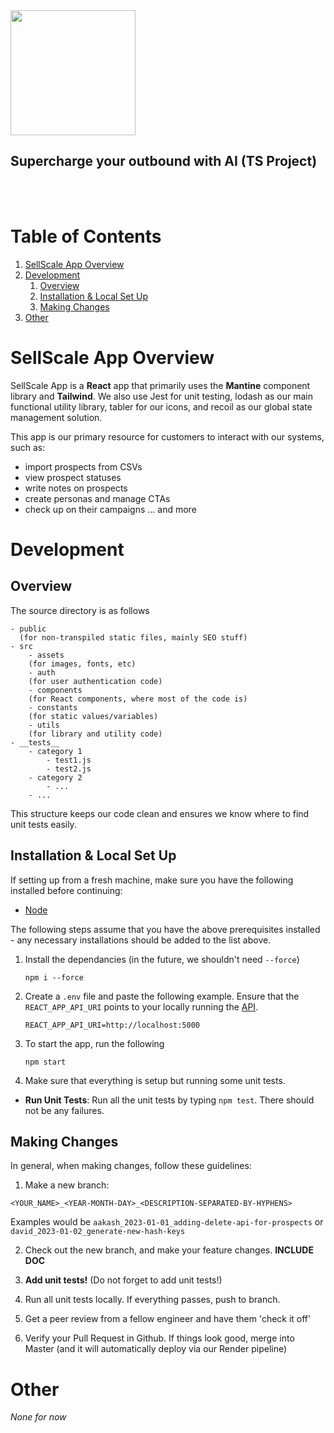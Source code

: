 <img src="https://uploads-ssl.webflow.com/6353a854c4fa2d460377c061/63642a6e9b19034a8b42547d_Group%2018-p-500.png" style="width: 200px;">
<br/>

## Supercharge your outbound with AI (TS Project)
<br/>
<br/>

# Table of Contents

1. [SellScale App Overview](#sellscale-app-overview)
2. [Development](#development)
   1. [Overview](#overview)
   2. [Installation & Local Set Up](#installation--local-set-up)
   4. [Making Changes](#making-changes)
3. [Other](#other)

# SellScale App Overview

SellScale App is a **React** app that primarily uses the **Mantine** component library and **Tailwind**. We also use Jest for unit testing, lodash as our main functional utility library, tabler for our icons, and recoil as our global state management solution.

This app is our primary resource for customers to interact with our systems, such as:

- import prospects from CSVs
- view prospect statuses
- write notes on prospects
- create personas and manage CTAs
- check up on their campaigns
  ... and more

# Development

## Overview

The source directory is as follows

```
- public
  (for non-transpiled static files, mainly SEO stuff)
- src
    - assets
    (for images, fonts, etc)
    - auth
    (for user authentication code)
    - components
    (for React components, where most of the code is)
    - constants
    (for static values/variables)
    - utils
    (for library and utility code)
- __tests__
    - category 1
        - test1.js
        - test2.js
    - category 2
        - ...
    - ...
```

This structure keeps our code clean and ensures we know where to find unit tests easily.

## Installation & Local Set Up

If setting up from a fresh machine, make sure you have the following installed before continuing:

- [Node](https://nodejs.org/en/)

The following steps assume that you have the above prerequisites installed - any necessary installations should be added to the list above.

1.  Install the dependancies (in the future, we shouldn't need `--force`)

    ```
    npm i --force
    ```

1.  Create a `.env` file and paste the following example. Ensure that the `REACT_APP_API_URI` points to your locally running the [API](https://github.com/SellScale/sellscale-api).

    ```
    REACT_APP_API_URI=http://localhost:5000
    ```

1.  To start the app, run the following

    ```
    npm start
    ```

1. Make sure that everything is setup but running some unit tests.

- **Run Unit Tests**: Run all the unit tests by typing `npm test`. There should not be any failures.

## Making Changes

In general, when making changes, follow these guidelines:

1. Make a new branch:

```
<YOUR_NAME>_<YEAR-MONTH-DAY>_<DESCRIPTION-SEPARATED-BY-HYPHENS>
```

Examples would be `aakash_2023-01-01_adding-delete-api-for-prospects` or `david_2023-01-02_generate-new-hash-keys`

2. Check out the new branch, and make your feature changes. **INCLUDE DOC**

3. **Add unit tests!** (Do not forget to add unit tests!)

4. Run all unit tests locally. If everything passes, push to branch.

5. Get a peer review from a fellow engineer and have them 'check it off'

6. Verify your Pull Request in Github. If things look good, merge into Master (and it will automatically deploy via our Render pipeline)

# Other

_None for now_
